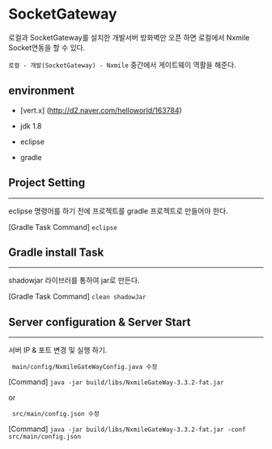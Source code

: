 # SocketGateway

로컬과 SocketGateway를 설치한 개발서버 방화벽만 오픈 하면 로컬에서 Nxmile Socket연동을 할 수 있다. 

```로컬 - 개발(SocketGateway) - Nxmile``` 중간에서 게이트웨이 역활을 해준다. 


## environment
* [vert.x] (http://d2.naver.com/helloworld/163784)

* jdk 1.8

* eclipse

* gradle


## Project Setting 
----
eclipse 명령어를 하기 전에 프로젝트를 gradle 프로젝트로 만들어야 한다.

 [Gradle Task Command] ```eclipse```

## Gradle install Task 
----
shadowjar 라이브러를 통하여 jar로 만든다.

 [Gradle Task Command] ```clean shadowJar```


## Server configuration & Server Start
-----
서버 IP & 포트 변경 및 실행 하기.

``` main/config/NxmileGateWayConfig.java 수정```

 [Command]  ```java -jar build/libs/NxmileGateWay-3.3.2-fat.jar```

or 

``` src/main/config.json 수정```

 [Command] ``` java -jar build/libs/NxmileGateWay-3.3.2-fat.jar -conf src/main/config.json ```






